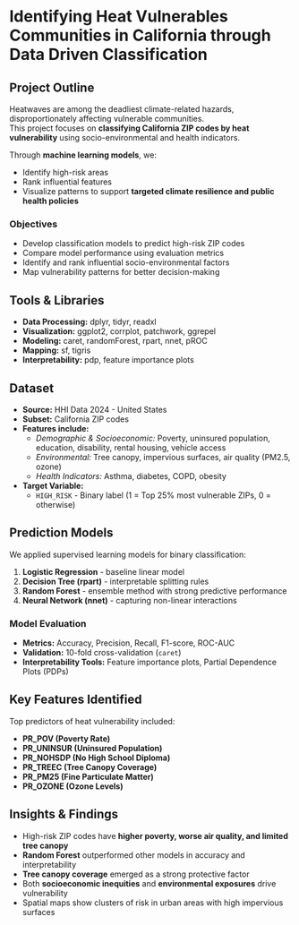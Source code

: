 # Identifying Heat Vulnerables Communities in California through Data Driven Classification

## Project Outline  
Heatwaves are among the deadliest climate-related hazards, disproportionately affecting vulnerable communities.  
This project focuses on **classifying California ZIP codes by heat vulnerability** using socio-environmental and health indicators.  

Through **machine learning models**, we:  
- Identify high-risk areas  
- Rank influential features  
- Visualize patterns to support **targeted climate resilience and public health policies**  

### Objectives  
- Develop classification models to predict high-risk ZIP codes  
- Compare model performance using evaluation metrics  
- Identify and rank influential socio-environmental factors  
- Map vulnerability patterns for better decision-making  

## Tools & Libraries  
- **Data Processing:** dplyr, tidyr, readxl  
- **Visualization:** ggplot2, corrplot, patchwork, ggrepel  
- **Modeling:** caret, randomForest, rpart, nnet, pROC  
- **Mapping:** sf, tigris  
- **Interpretability:** pdp, feature importance plots  

## Dataset  
- **Source:** HHI Data 2024 - United States  
- **Subset:** California ZIP codes  
- **Features include:**  
  - *Demographic & Socioeconomic:* Poverty, uninsured population, education, disability, rental housing, vehicle access  
  - *Environmental:* Tree canopy, impervious surfaces, air quality (PM2.5, ozone)  
  - *Health Indicators:* Asthma, diabetes, COPD, obesity  
- **Target Variable:**  
  - `HIGH_RISK` - Binary label (1 = Top 25% most vulnerable ZIPs, 0 = otherwise)  

## Prediction Models  
We applied supervised learning models for binary classification:  

1. **Logistic Regression** - baseline linear model  
2. **Decision Tree (rpart)** - interpretable splitting rules  
3. **Random Forest** - ensemble method with strong predictive performance  
4. **Neural Network (nnet)** - capturing non-linear interactions  

### Model Evaluation  
- **Metrics:** Accuracy, Precision, Recall, F1-score, ROC-AUC  
- **Validation:** 10-fold cross-validation (`caret`)  
- **Interpretability Tools:** Feature importance plots, Partial Dependence Plots (PDPs)  

## Key Features Identified  
Top predictors of heat vulnerability included:  
- **PR_POV (Poverty Rate)**  
- **PR_UNINSUR (Uninsured Population)**  
- **PR_NOHSDP (No High School Diploma)**  
- **PR_TREEC (Tree Canopy Coverage)**  
- **PR_PM25 (Fine Particulate Matter)**  
- **PR_OZONE (Ozone Levels)**  

## Insights & Findings  
- High-risk ZIP codes have **higher poverty, worse air quality, and limited tree canopy**  
- **Random Forest** outperformed other models in accuracy and interpretability  
- **Tree canopy coverage** emerged as a strong protective factor  
- Both **socioeconomic inequities** and **environmental exposures** drive vulnerability  
- Spatial maps show clusters of risk in urban areas with high impervious surfaces  
